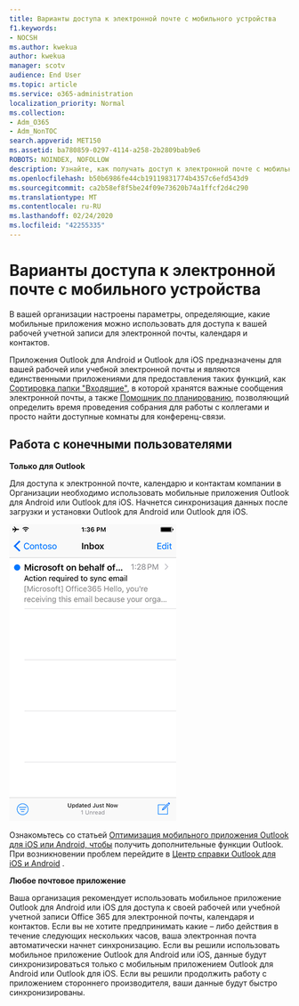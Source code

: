 ```yaml
---
title: Варианты доступа к электронной почте с мобильного устройства
f1.keywords:
- NOCSH
ms.author: kwekua
author: kwekua
manager: scotv
audience: End User
ms.topic: article
ms.service: o365-administration
localization_priority: Normal
ms.collection:
- Adm_O365
- Adm_NonTOC
search.appverid: MET150
ms.assetid: ba780859-0297-4114-a258-2b2809bab9e6
ROBOTS: NOINDEX, NOFOLLOW
description: Узнайте, как получать доступ к электронной почте с мобильного устройства.
ms.openlocfilehash: b50b6986fe44cb19119831774b4357c6efd543d9
ms.sourcegitcommit: ca2b58ef8f5be24f09e73620b74a1ffcf2d4c290
ms.translationtype: MT
ms.contentlocale: ru-RU
ms.lasthandoff: 02/24/2020
ms.locfileid: "42255335"
---
```

# <a name="options-for-accessing-email-from-your-mobile-device"></a>Варианты доступа к электронной почте с мобильного устройства

В вашей организации настроены параметры, определяющие, какие мобильные приложения можно использовать для доступа к вашей рабочей учетной записи для электронной почты, календаря и контактов.
  
Приложения Outlook для Android и Outlook для iOS предназначены для вашей рабочей или учебной электронной почты и являются единственными приложениями для предоставления таких функций, как [Сортировка папки "Входящие"](https://support.office.com/article/f445ad7f-02f4-4294-a82e-71d8964e3978.aspx), в которой хранятся важные сообщения электронной почты, а также [Помощник по планированию](https://go.microsoft.com/fwlink/?linkid=873406), позволяющий определить время проведения собрания для работы с коллегами и просто найти доступные комнаты для конференц-связи.
  
## <a name="end-user-experience"></a>Работа с конечными пользователями

 **Только для Outlook**
  
Для доступа к электронной почте, календарю и контактам компании в Организации необходимо использовать мобильные приложения Outlook для Android или Outlook для iOS. Начнется синхронизация данных после загрузки и установки Outlook для Android или Outlook для iOS.
  
![Пример электронной почты для синхронизации электронной почты с помощью Outlook](../media/798d942a-4181-4dcb-8039-cd9f2edd9723.png)
  
Ознакомьтесь со статьей [Оптимизация мобильного приложения Outlook для iOS или Android, чтобы](https://support.office.com/article/de075b19-b73c-4d8a-841b-459982c7e890.aspx) получить дополнительные функции Outlook. При возникновении проблем перейдите в [Центр справки Outlook для iOS и Android](https://support.office.com/article/cd84214e-a5ac-4e95-9ea3-e07f78d0cde6.aspx) . 
  
 **Любое почтовое приложение**
  
Ваша организация рекомендует использовать мобильное приложение Outlook для Android или iOS для доступа к своей рабочей или учебной учетной записи Office 365 для электронной почты, календаря и контактов. Если вы не хотите предпринимать какие – либо действия в течение следующих нескольких часов, ваша электронная почта автоматически начнет синхронизацию. Если вы решили использовать мобильное приложение Outlook для Android или iOS, данные будут синхронизироваться только с мобильным приложением Outlook для Android или Outlook для iOS. Если вы решили продолжить работу с приложением стороннего производителя, ваши данные будут быстро синхронизированы.
  

